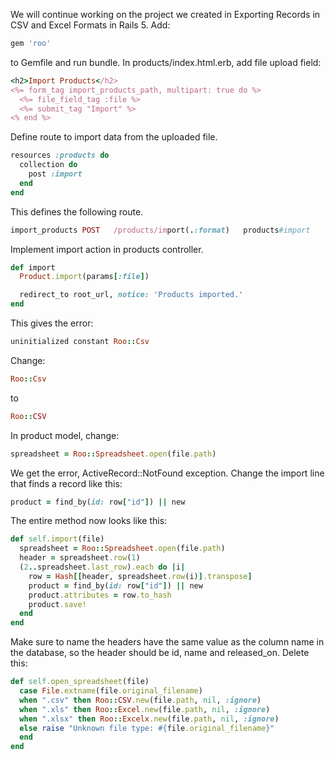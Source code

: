 We will continue working on the project we created in Exporting Records in CSV and Excel Formats in Rails 5. Add:
```ruby
gem 'roo'
```
to Gemfile and run bundle. In products/index.html.erb, add file upload field:
```ruby
<h2>Import Products</h2>
<%= form_tag import_products_path, multipart: true do %>
  <%= file_field_tag :file %>
  <%= submit_tag "Import" %>
<% end %>
```
Define route to import data from the uploaded file.
```ruby
resources :products do
  collection do
    post :import
  end
end
```
This defines the following route.
```ruby
import_products POST   /products/import(.:format)   products#import
```
Implement import action in products controller.
```ruby
def import
  Product.import(params[:file])

  redirect_to root_url, notice: 'Products imported.'
end
```
This gives the error:
```ruby
uninitialized constant Roo::Csv
```
Change:
```ruby
Roo::Csv
```
to
```ruby
Roo::CSV
```
In product model, change:
```ruby
spreadsheet = Roo::Spreadsheet.open(file.path)
```
We get the error, ActiveRecord::NotFound exception. Change the import line that finds a record like this:
```ruby
product = find_by(id: row["id"]) || new
```
The entire method now looks like this:
```ruby
def self.import(file)
  spreadsheet = Roo::Spreadsheet.open(file.path)
  header = spreadsheet.row(1)
  (2..spreadsheet.last_row).each do |i|
    row = Hash[[header, spreadsheet.row(i)].transpose]
    product = find_by(id: row["id"]) || new
    product.attributes = row.to_hash
    product.save!
  end
end  
```
Make sure to name the headers have the same value as the column name in the database, so the header should be id, name and released_on. Delete this:
```ruby
def self.open_spreadsheet(file)
  case File.extname(file.original_filename)
  when ".csv" then Roo::CSV.new(file.path, nil, :ignore)
  when ".xls" then Roo::Excel.new(file.path, nil, :ignore)
  when ".xlsx" then Roo::Excelx.new(file.path, nil, :ignore)
  else raise "Unknown file type: #{file.original_filename}"
  end
end
```
